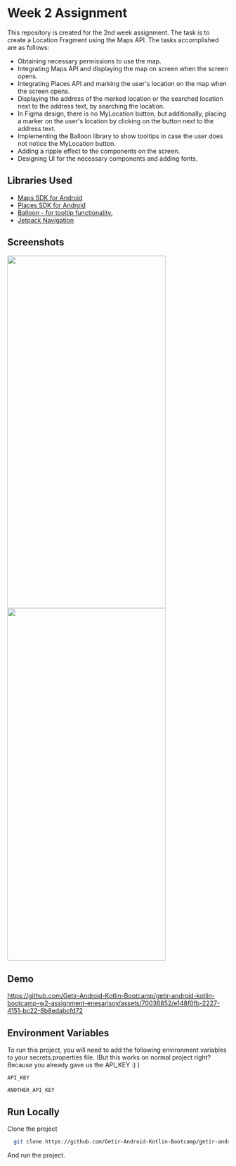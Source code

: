 # Week 2 Assignment
This repository is created for the 2nd week assignment. The task is to create a Location Fragment using the Maps API. The tasks accomplished are as follows:

- Obtaining necessary permissions to use the map.
- Integrating Maps API and displaying the map on screen when the screen opens.
- Integrating Places API and marking the user's location on the map when the screen opens.
- Displaying the address of the marked location or the searched location next to the address text, by searching the location.
- In Figma design, there is no MyLocation button, but additionally, placing a marker on the user's location by clicking on the button next to the address text.
- Implementing the Balloon library to show tooltips in case the user does not notice the MyLocation button.
- Adding a ripple effect to the components on the screen.
- Designing UI for the necessary components and adding fonts.

## Libraries Used
- [Maps SDK for Android](https://developers.google.com/maps/documentation/android-sdk/overview)
- [Places SDK for Android](https://developers.google.com/maps/documentation/places/android-sdk/overview)
- [Balloon - for tooltip functionality.](https://github.com/skydoves/Balloon)
- [Jetpack Navigation](https://developer.android.com/guide/navigation)

## Screenshots

<img src="https://github.com/Getir-Android-Kotlin-Bootcamp/getir-android-kotlin-bootcamp-w2-assignment-enesarisoy/assets/70036852/8627dd46-f737-4c7a-9102-378d1189bda6" width="360" height="800">
<img src="https://github.com/Getir-Android-Kotlin-Bootcamp/getir-android-kotlin-bootcamp-w2-assignment-enesarisoy/assets/70036852/1b40ae4e-93a4-4d08-9753-423de89bb1e0" width="360" height="800">

## Demo


https://github.com/Getir-Android-Kotlin-Bootcamp/getir-android-kotlin-bootcamp-w2-assignment-enesarisoy/assets/70036852/e148f0fb-2227-4151-bc22-8b8edabcfd72


## Environment Variables

To run this project, you will need to add the following environment variables to your secrets.properties file. (But this works on normal project right? Because you already gave us the API_KEY :) )

`API_KEY`

`ANOTHER_API_KEY`

## Run Locally

Clone the project

```bash
  git clone https://github.com/Getir-Android-Kotlin-Bootcamp/getir-android-kotlin-bootcamp-w2-assignment-enesarisoy.git
```
And run the project.
